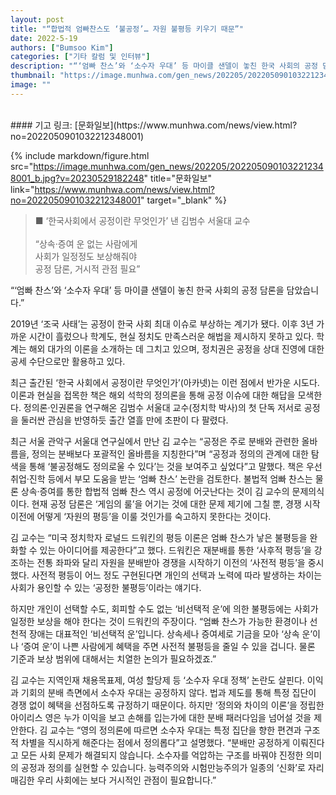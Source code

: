 ```yaml
---
layout: post
title: "“합법적 엄빠찬스도 ‘불공정’… 자원 불평등 키우기 때문”"
date: 2022-5-19
authors: ["Bumsoo Kim"]
categories: ["기타 칼럼 및 인터뷰"]
description: "“‘엄빠 찬스’와 ‘소수자 우대’ 등 마이클 샌델이 놓친 한국 사회의 공정 담론을 담았습니다.”"
thumbnail: "https://image.munhwa.com/gen_news/202205/2022050901032212348001_b.jpg?v=20230529182248"
image: ""
---
```


<br>
#### 기고 링크: [문화일보](https://www.munhwa.com/news/view.html?no=2022050901032212348001)

{% include markdown/figure.html src="https://image.munhwa.com/gen_news/202205/2022050901032212348001_b.jpg?v=20230529182248" title="문화일보" link="https://www.munhwa.com/news/view.html?no=2022050901032212348001" target="_blank" %}

> ■ ‘한국사회에서 공정이란 무엇인가’ 낸 김범수 서울대 교수 <br><br> “상속·증여 운 없는 사람에게 <br> 사회가 일정정도 보상해줘야 <br> 공정 담론, 거시적 관점 필요”

“‘엄빠 찬스’와 ‘소수자 우대’ 등 마이클 샌델이 놓친 한국 사회의 공정 담론을 담았습니다.”

2019년 ‘조국 사태’는 공정이 한국 사회 최대 이슈로 부상하는 계기가 됐다. 이후 3년 가까운 시간이 흘렀으나 학계도, 현실 정치도 만족스러운 해법을 제시하지 못하고 있다. 학계는 해외 대가의 이론을 소개하는 데 그치고 있으며, 정치권은 공정을 상대 진영에 대한 공세 수단으로만 활용하고 있다.

최근 출간된 ‘한국 사회에서 공정이란 무엇인가’(아카넷)는 이런 점에서 반가운 시도다. 이론과 현실을 접목한 책은 해외 석학의 정의론을 통해 공정 이슈에 대한 해답을 모색한다. 정의론·인권론을 연구해온 김범수 서울대 교수(정치학 박사)의 첫 단독 저서로 공정을 둘러싼 관심을 반영하듯 출간 열흘 만에 초판이 다 팔렸다.

최근 서울 관악구 서울대 연구실에서 만난 김 교수는 “공정은 주로 분배와 관련한 올바름을, 정의는 분배보다 포괄적인 올바름을 지칭한다”며 “공정과 정의의 관계에 대한 탐색을 통해 ‘불공정해도 정의로울 수 있다’는 것을 보여주고 싶었다”고 말했다. 책은 우선 취업·진학 등에서 부모 도움을 받는 ‘엄빠 찬스’ 논란을 검토한다. 불법적 엄빠 찬스는 물론 상속·증여를 통한 합법적 엄빠 찬스 역시 공정에 어긋난다는 것이 김 교수의 문제의식이다. 현재 공정 담론은 ‘게임의 룰’을 어기는 것에 대한 문제 제기에 그칠 뿐, 경쟁 시작 이전에 어떻게 ‘자원의 평등’을 이룰 것인가를 숙고하지 못한다는 것이다.

김 교수는 “미국 정치학자 로널드 드워킨의 평등 이론은 엄빠 찬스가 낳은 불평등을 완화할 수 있는 아이디어를 제공한다”고 했다. 드워킨은 재분배를 통한 ‘사후적 평등’을 강조하는 전통 좌파와 달리 자원을 분배받아 경쟁을 시작하기 이전의 ‘사전적 평등’을 중시했다. 사전적 평등이 어느 정도 구현된다면 개인의 선택과 노력에 따라 발생하는 차이는 사회가 용인할 수 있는 ‘공정한 불평등’이라는 얘기다.

하지만 개인이 선택할 수도, 회피할 수도 없는 ‘비선택적 운’에 의한 불평등에는 사회가 일정한 보상을 해야 한다는 것이 드워킨의 주장이다. “엄빠 찬스가 가능한 환경이나 선천적 장애는 대표적인 ‘비선택적 운’입니다. 상속세나 증여세로 기금을 모아 ‘상속 운’이나 ‘증여 운’이 나쁜 사람에게 혜택을 주면 사전적 불평등을 줄일 수 있을 겁니다. 물론 기준과 보상 범위에 대해서는 치열한 논의가 필요하겠죠.”

김 교수는 지역인재 채용목표제, 여성 할당제 등 ‘소수자 우대 정책’ 논란도 살핀다. 이익과 기회의 분배 측면에서 소수자 우대는 공정하지 않다. 법과 제도를 통해 특정 집단이 경쟁 없이 혜택을 선점하도록 규정하기 때문이다. 하지만 ‘정의와 차이의 이론’을 정립한 아이리스 영은 누가 이익을 보고 손해를 입는가에 대한 분배 패러다임을 넘어설 것을 제안한다. 김 교수는 “영의 정의론에 따르면 소수자 우대는 특정 집단을 향한 편견과 구조적 차별을 직시하게 해준다는 점에서 정의롭다”고 설명했다. “분배만 공정하게 이뤄진다고 모든 사회 문제가 해결되지 않습니다. 소수자를 억압하는 구조를 바꿔야 진정한 의미의 공정과 정의를 실현할 수 있습니다. 능력주의와 시험만능주의가 일종의 ‘신화’로 자리매김한 우리 사회에는 보다 거시적인 관점이 필요합니다.”

<br>
